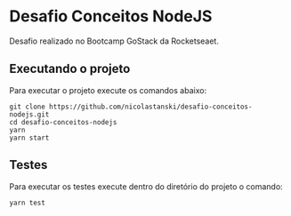 # Desafio Conceitos NodeJS

Desafio realizado no Bootcamp GoStack da Rocketseaet.

## Executando o projeto

Para executar o projeto execute os comandos abaixo:

```
git clone https://github.com/nicolastanski/desafio-conceitos-nodejs.git
cd desafio-conceitos-nodejs
yarn
yarn start
```

## Testes

Para executar os testes execute dentro do diretório do projeto o comando:

```
yarn test
```